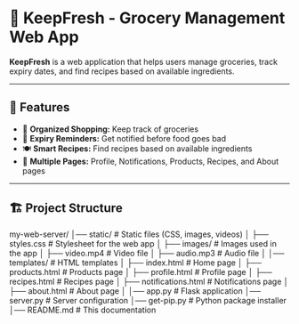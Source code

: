 # 🥦 KeepFresh - Grocery Management Web App

**KeepFresh** is a web application that helps users manage groceries, track expiry dates, and find recipes based on available ingredients.

---

## 🚀 Features

- 🛒 **Organized Shopping:** Keep track of groceries
- 📅 **Expiry Reminders:** Get notified before food goes bad
- 🍽️ **Smart Recipes:** Find recipes based on available ingredients
- 📂 **Multiple Pages:** Profile, Notifications, Products, Recipes, and About pages

---

## 🏗️ Project Structure

my-web-server/ │── static/ # Static files (CSS, images, videos) │ ├── styles.css # Stylesheet for the web app │ ├── images/ # Images used in the app │ ├── video.mp4 # Video file │ ├── audio.mp3 # Audio file │ │── templates/ # HTML templates │ ├── index.html # Home page │ ├── products.html # Products page │ ├── profile.html # Profile page │ ├── recipes.html # Recipes page │ ├── notifications.html # Notifications page │ ├── about.html # About page │ │── app.py # Flask application │── server.py # Server configuration │── get-pip.py # Python package installer │── README.md # This documentation
